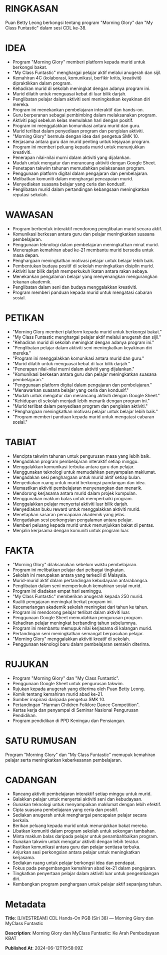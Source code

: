# RINGKASAN
Puan Betty Leong berkongsi tentang program "Morning Glory" dan "My Class Funtastic" dalam sesi CDL ke-38.

# IDEA
- Program "Morning Glory" memberi platform kepada murid untuk berkongsi bakat.
- "My Class Funtastic" menghargai pelajar aktif melalui anugerah dan sijil.
- Kemahiran 4C (kolaborasi, komunikasi, berfikir kritis, kreativiti) dipraktikkan dalam program.
- Kehadiran murid di sekolah meningkat dengan adanya program ini.
- Murid dilatih untuk menguasai kebat di luar bilik darjah.
- Penglibatan pelajar dalam aktiviti seni meningkatkan keyakinan diri mereka.
- Program ini menekankan pembelajaran interaktif dan hands-on.
- Guru berperanan sebagai pembimbing dalam melaksanakan program.
- Aktiviti pagi sebelum kelas memulakan hari dengan positif.
- Program ini menggalakkan komunikasi antara murid dan guru.
- Murid terlibat dalam penyediaan program dan pengisian aktiviti.
- "Morning Glory" bermula dengan idea dari pengetua SMK 10.
- Kerjasama antara guru dan murid penting untuk kejayaan program.
- Program ini memberi peluang kepada murid untuk menunjukkan kreativiti.
- Penerapan nilai-nilai murni dalam aktiviti yang dijalankan.
- Mudah untuk mengatur dan merancang aktiviti dengan Google Sheet.
- Penetapan takwim tahunan memudahkan pelaksanaan program.
- Penggunaan platform digital dalam pengajaran dan pembelajaran.
- Melibatkan komuniti dalam menghargai pencapaian murid.
- Menyediakan suasana belajar yang ceria dan kondusif.
- Penglibatan murid dalam pertandingan kebangsaan meningkatkan reputasi sekolah.

# WAWASAN
- Program berbentuk interaktif mendorong penglibatan murid secara aktif.
- Komunikasi berkesan antara guru dan pelajar meningkatkan suasana pembelajaran.
- Penggunaan teknologi dalam pembelajaran meningkatkan minat murid.
- Menerapkan kemahiran abad ke-21 membantu murid bersedia untuk masa depan.
- Penghargaan meningkatkan motivasi pelajar untuk belajar lebih baik.
- Pembentukan budaya positif di sekolah meningkatkan disiplin murid.
- Aktiviti luar bilik darjah memperkukuh ikatan antara rakan sebaya.
- Menekankan pengalaman belajar yang menyenangkan mengurangkan tekanan akademik.
- Penglibatan dalam seni dan budaya menggalakkan kreativiti.
- Program memberi panduan kepada murid untuk mengatasi cabaran sosial.

# PETIKAN
- "Morning Glory memberi platform kepada murid untuk berkongsi bakat."
- "My Class Funtastic menghargai pelajar aktif melalui anugerah dan sijil."
- "Kehadiran murid di sekolah meningkat dengan adanya program ini."
- "Penglibatan pelajar dalam aktiviti seni meningkatkan keyakinan diri mereka."
- "Program ini menggalakkan komunikasi antara murid dan guru."
- "Murid dilatih untuk menguasai kebat di luar bilik darjah."
- "Penerapan nilai-nilai murni dalam aktiviti yang dijalankan."
- "Komunikasi berkesan antara guru dan pelajar meningkatkan suasana pembelajaran."
- "Penggunaan platform digital dalam pengajaran dan pembelajaran."
- "Menawarkan suasana belajar yang ceria dan kondusif."
- "Mudah untuk mengatur dan merancang aktiviti dengan Google Sheet."
- "Kehidupan di sekolah menjadi lebih menarik dengan program ini."
- "Murid terlibat dalam penyediaan program dan pengisian aktiviti."
- "Penghargaan meningkatkan motivasi pelajar untuk belajar lebih baik."
- "Program memberi panduan kepada murid untuk mengatasi cabaran sosial."

# TABIAT
- Mencipta takwim tahunan untuk pengurusan masa yang lebih baik.
- Mengadakan program pembelajaran interaktif setiap minggu.
- Menggalakkan komunikasi terbuka antara guru dan pelajar.
- Menggunakan teknologi untuk memudahkan penyampaian maklumat.
- Mengadakan sesi penghargaan untuk murid aktif setiap bulan.
- Menyediakan ruang untuk murid berkongsi pandangan dan idea.
- Memastikan aktiviti pembelajaran menyenangkan dan menarik.
- Mendorong kerjasama antara murid dalam projek kumpulan.
- Menggunakan maklum balas untuk memperbaiki program.
- Menggalakkan pelajar menyertai aktiviti luar bilik darjah.
- Menyediakan buku reward untuk menggalakkan aktiviti murid.
- Menetapkan sasaran pencapaian akademik yang jelas.
- Mengadakan sesi perkongsian pengalaman antara pelajar.
- Memberi peluang kepada murid untuk menunjukkan bakat di pentas.
- Menjalin kerjasama dengan komuniti untuk program luar.

# FAKTA
- "Morning Glory" dilaksanakan sebelum waktu pembelajaran.
- Program ini melibatkan pelajar dari pelbagai tingkatan.
- Sekolah ini merupakan antara yang terkecil di Malaysia.
- Murid-murid aktif dalam pertandingan kebudayaan antarabangsa.
- Penglibatan dalam seni memperkukuh kemahiran sosial murid.
- Program ini diadakan empat hari seminggu.
- "My Class Funtastic" memberikan anugerah kepada 250 murid.
- Kualiti pengajaran meningkat berkat program ini.
- Kecemerlangan akademik sekolah meningkat dari tahun ke tahun.
- Program ini mendorong pelajar terlibat dalam aktiviti luar.
- Penggunaan Google Sheet memudahkan pengurusan program.
- Kehadiran pelajar meningkat berbanding tahun sebelumnya.
- Program ini membantu memupuk nilai kerjasama di kalangan murid.
- Pertandingan seni meningkatkan semangat berpasukan pelajar.
- "Morning Glory" menggalakkan aktiviti kreatif di sekolah.
- Penggunaan teknologi baru dalam pembelajaran semakin diterima.

# RUJUKAN
- Program "Morning Glory" dan "My Class Funtastic".
- Penggunaan Google Sheet untuk pengurusan takwim.
- Rujukan kepada anugerah yang diterima oleh Puan Betty Leong.
- Komik tentang kemahiran murid abad ke-21.
- Sumber inspirasi daripada pengetua SMK 10.
- Pertandingan "Harman Children Folklore Dance Competition".
- Kertas kerja dan penyampai di Seminar Nasional Pengurusan Pendidikan.
- Program pendidikan di PPD Keningau dan Pensiangan.

# SATU RUMUSAN
Program "Morning Glory" dan "My Class Funtastic" memupuk kemahiran pelajar serta meningkatkan keberkesanan pembelajaran.

# CADANGAN
- Rancang aktiviti pembelajaran interaktif setiap minggu untuk murid.
- Galakkan pelajar untuk menyertai aktiviti seni dan kebudayaan.
- Gunakan teknologi untuk menyampaikan maklumat dengan lebih efektif.
- Cipta suasana pembelajaran yang ceria dan positif.
- Sediakan anugerah untuk menghargai pencapaian pelajar secara berkala.
- Berikan peluang kepada murid untuk menunjukkan bakat mereka.
- Libatkan komuniti dalam program sekolah untuk sokongan tambahan.
- Minta maklum balas daripada pelajar untuk penambahbaikan program.
- Gunakan takwim untuk mengatur aktiviti dengan lebih teratur.
- Pastikan komunikasi antara guru dan pelajar sentiasa terbuka.
- Anjurkan sesi perkongsian antara pelajar untuk meningkatkan kerjasama.
- Sediakan ruang untuk pelajar berkongsi idea dan pendapat.
- Fokus pada pengembangan kemahiran abad ke-21 dalam pengajaran.
- Tingkatkan penyertaan pelajar dalam aktiviti luar untuk pengembangan diri.
- Kembangkan program penghargaan untuk pelajar aktif sepanjang tahun.

# Metadata
**Title**: [LIVESTREAM] CDL Hands-On PGB (Siri 38) — Morning Glory dan MyClass Funtastic

**Description**: Morning Glory dan MyClass Funtastic: Ke Arah Pembudayaan KBAT

**Published At**: 2024-06-12T19:58:09Z